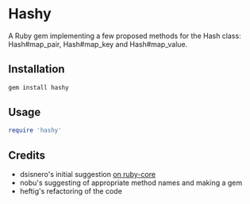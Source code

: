 # Hashy

A Ruby gem implementing a few proposed methods for the Hash class: Hash#map_pair, Hash#map_key and Hash#map_value.

## Installation

```bash
gem install hashy
```

## Usage

```ruby
require 'hashy'
```

## Credits

- dsisnero's initial suggestion [on ruby-core](http://www.ruby-forum.com/topic/4410595#new)
- nobu's suggesting of appropriate method names and making a gem
- heftig's refactoring of the code
